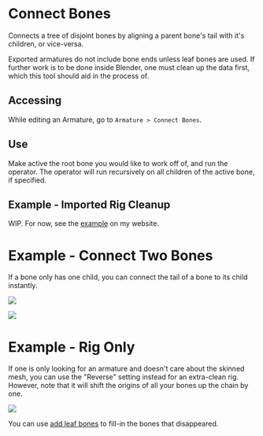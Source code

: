 # Connect Bones
Connects a tree of disjoint bones by aligning a parent bone's tail with it's children, or vice-versa.

Exported armatures do not include bone ends unless leaf bones are used. If further work is to be done inside Blender, one must clean up the data first, which this tool should aid in the process of.

## Accessing
While editing an Armature, go to `Armature > Connect Bones`.

## Use
Make active the root bone you would like to work off of, and run the operator. The operator will run recursively on all children of the active bone, if specified.

## Example - Imported Rig Cleanup
WIP. For now, see the [example](https://alanocull.com/assets/tools/bj_connect_bones_full.mp4) on my website.

# Example - Connect Two Bones
If a bone only has one child, you can connect the tail of a bone to its child instantly.

![](../images/exmp_connect_bones5.png)

![](../images/exmp_connect_bones6.png)


# Example - Rig Only
If one is only looking for an armature and doesn't care about the skinned mesh, you can use the "Reverse" setting instead for an extra-clean rig. However, note that it will shift the origins of all your bones up the chain by one.

![](../images/exmp_connect_bones7.png)

You can use [add leaf bones](docs\examples\add_leaf_bones.md) to fill-in the bones that disappeared.
